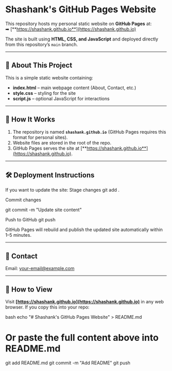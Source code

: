 # Shashank's GitHub Pages Website

This repository hosts my personal static website on **GitHub Pages** at:  
➡ [**https://shashank.github.io**](https://shashank.github.io)

The site is built using **HTML, CSS, and JavaScript** and deployed directly from this repository’s `main` branch.

---

## 📌 About This Project
This is a simple static website containing:
- **index.html** – main webpage content (About, Contact, etc.)
- **style.css** – styling for the site
- **script.js** – optional JavaScript for interactions

---

## 🚀 How It Works
1. The repository is named **`shashank.github.io`** (GitHub Pages requires this format for personal sites).
2. Website files are stored in the root of the repo.
3. GitHub Pages serves the site at [**https://shashank.github.io**](https://shashank.github.io).

---

## 🛠 Deployment Instructions
If you want to update the site:
Stage changes
git add .

Commit changes

git commit -m "Update site content"

Push to GitHub
git push

GitHub Pages will rebuild and publish the updated site automatically within 1–5 minutes.

---

## 📧 Contact
Email: [your-email@example.com](mailto:your-email@example.com)

---

## 🌟 How to View
Visit **[https://shashank.github.io](https://shashank.github.io)** in any web browser.
If you copy this into your repo:

bash
echo "# Shashank's GitHub Pages Website" > README.md
# Or paste the full content above into README.md
git add README.md
git commit -m "Add README"
git push
